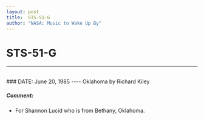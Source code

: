 ```yaml
---
layout: post
title:  STS-51-G
author: "NASA: Music to Wake Up By"
---
```


# STS-51-G
----
<br/>
### DATE: June 20, 1985
----
Oklahoma by Richard Kiley

##### Comment:
* For Shannon Lucid who is from Bethany, Oklahoma.

